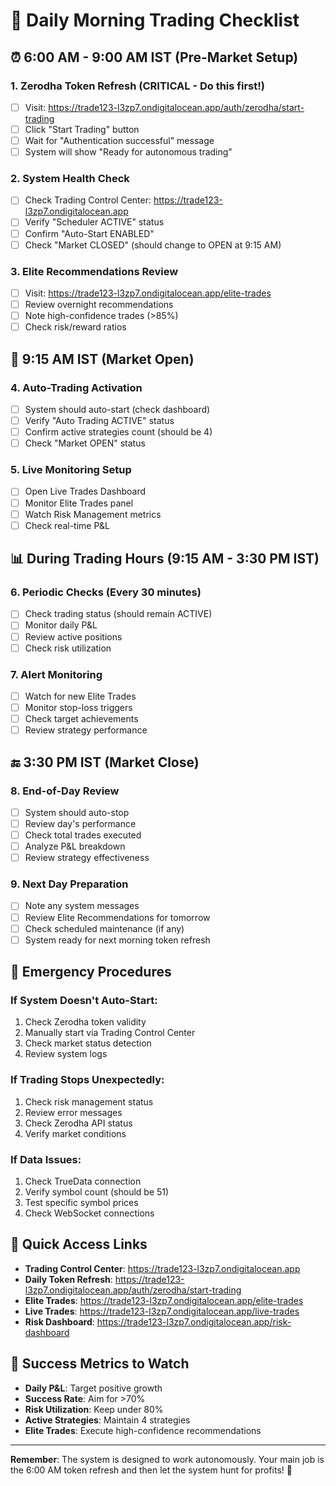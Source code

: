 # 🌅 Daily Morning Trading Checklist

## ⏰ **6:00 AM - 9:00 AM IST (Pre-Market Setup)**

### 1. **Zerodha Token Refresh** (CRITICAL - Do this first!)
- [ ] Visit: https://trade123-l3zp7.ondigitalocean.app/auth/zerodha/start-trading
- [ ] Click "Start Trading" button
- [ ] Wait for "Authentication successful" message
- [ ] System will show "Ready for autonomous trading"

### 2. **System Health Check**
- [ ] Check Trading Control Center: https://trade123-l3zp7.ondigitalocean.app
- [ ] Verify "Scheduler ACTIVE" status
- [ ] Confirm "Auto-Start ENABLED"
- [ ] Check "Market CLOSED" (should change to OPEN at 9:15 AM)

### 3. **Elite Recommendations Review**
- [ ] Visit: https://trade123-l3zp7.ondigitalocean.app/elite-trades
- [ ] Review overnight recommendations
- [ ] Note high-confidence trades (>85%)
- [ ] Check risk/reward ratios

## 🎯 **9:15 AM IST (Market Open)**

### 4. **Auto-Trading Activation**
- [ ] System should auto-start (check dashboard)
- [ ] Verify "Auto Trading ACTIVE" status
- [ ] Confirm active strategies count (should be 4)
- [ ] Check "Market OPEN" status

### 5. **Live Monitoring Setup**
- [ ] Open Live Trades Dashboard
- [ ] Monitor Elite Trades panel
- [ ] Watch Risk Management metrics
- [ ] Check real-time P&L

## 📊 **During Trading Hours (9:15 AM - 3:30 PM IST)**

### 6. **Periodic Checks (Every 30 minutes)**
- [ ] Check trading status (should remain ACTIVE)
- [ ] Monitor daily P&L
- [ ] Review active positions
- [ ] Check risk utilization

### 7. **Alert Monitoring**
- [ ] Watch for new Elite Trades
- [ ] Monitor stop-loss triggers
- [ ] Check target achievements
- [ ] Review strategy performance

## 🔚 **3:30 PM IST (Market Close)**

### 8. **End-of-Day Review**
- [ ] System should auto-stop
- [ ] Review day's performance
- [ ] Check total trades executed
- [ ] Analyze P&L breakdown
- [ ] Review strategy effectiveness

### 9. **Next Day Preparation**
- [ ] Note any system messages
- [ ] Review Elite Recommendations for tomorrow
- [ ] Check scheduled maintenance (if any)
- [ ] System ready for next morning token refresh

## 🚨 **Emergency Procedures**

### If System Doesn't Auto-Start:
1. Check Zerodha token validity
2. Manually start via Trading Control Center
3. Check market status detection
4. Review system logs

### If Trading Stops Unexpectedly:
1. Check risk management status
2. Review error messages
3. Check Zerodha API status
4. Verify market conditions

### If Data Issues:
1. Check TrueData connection
2. Verify symbol count (should be 51)
3. Test specific symbol prices
4. Check WebSocket connections

## 📱 **Quick Access Links**

- **Trading Control Center**: https://trade123-l3zp7.ondigitalocean.app
- **Daily Token Refresh**: https://trade123-l3zp7.ondigitalocean.app/auth/zerodha/start-trading
- **Elite Trades**: https://trade123-l3zp7.ondigitalocean.app/elite-trades
- **Live Trades**: https://trade123-l3zp7.ondigitalocean.app/live-trades
- **Risk Dashboard**: https://trade123-l3zp7.ondigitalocean.app/risk-dashboard

## 🎯 **Success Metrics to Watch**

- **Daily P&L**: Target positive growth
- **Success Rate**: Aim for >70%
- **Risk Utilization**: Keep under 80%
- **Active Strategies**: Maintain 4 strategies
- **Elite Trades**: Execute high-confidence recommendations

---

**Remember**: The system is designed to work autonomously. Your main job is the 6:00 AM token refresh and then let the system hunt for profits! 🎯 